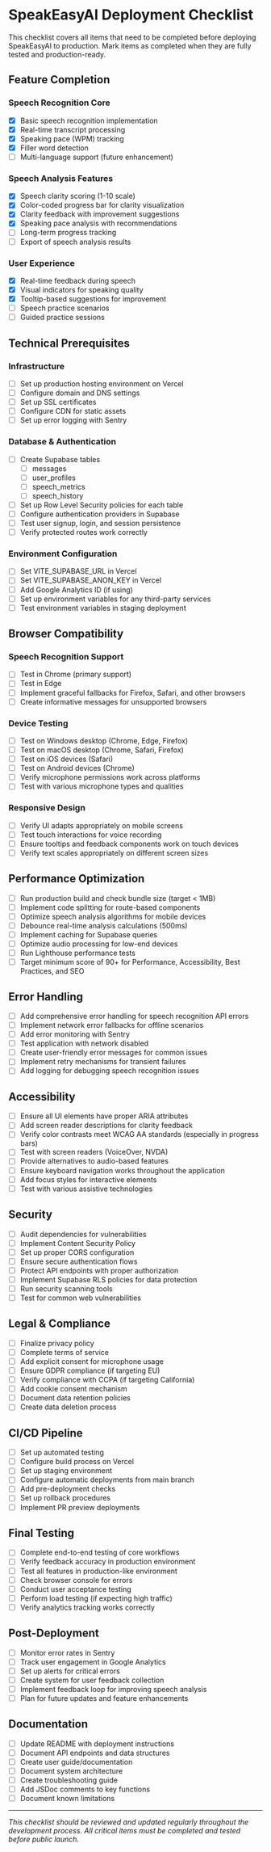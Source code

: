 
# SpeakEasyAI Deployment Checklist

This checklist covers all items that need to be completed before deploying SpeakEasyAI to production. Mark items as completed when they are fully tested and production-ready.

## Feature Completion

### Speech Recognition Core
- [x] Basic speech recognition implementation
- [x] Real-time transcript processing
- [x] Speaking pace (WPM) tracking
- [x] Filler word detection
- [ ] Multi-language support (future enhancement)

### Speech Analysis Features
- [x] Speech clarity scoring (1-10 scale)
- [x] Color-coded progress bar for clarity visualization
- [x] Clarity feedback with improvement suggestions
- [x] Speaking pace analysis with recommendations
- [ ] Long-term progress tracking
- [ ] Export of speech analysis results

### User Experience
- [x] Real-time feedback during speech
- [x] Visual indicators for speaking quality
- [x] Tooltip-based suggestions for improvement
- [ ] Speech practice scenarios
- [ ] Guided practice sessions

## Technical Prerequisites

### Infrastructure
- [ ] Set up production hosting environment on Vercel
- [ ] Configure domain and DNS settings
- [ ] Set up SSL certificates
- [ ] Configure CDN for static assets
- [ ] Set up error logging with Sentry

### Database & Authentication
- [ ] Create Supabase tables
  - [ ] messages
  - [ ] user_profiles
  - [ ] speech_metrics
  - [ ] speech_history
- [ ] Set up Row Level Security policies for each table
- [ ] Configure authentication providers in Supabase
- [ ] Test user signup, login, and session persistence
- [ ] Verify protected routes work correctly

### Environment Configuration
- [ ] Set VITE_SUPABASE_URL in Vercel
- [ ] Set VITE_SUPABASE_ANON_KEY in Vercel
- [ ] Add Google Analytics ID (if using)
- [ ] Set up environment variables for any third-party services
- [ ] Test environment variables in staging deployment

## Browser Compatibility

### Speech Recognition Support
- [ ] Test in Chrome (primary support)
- [ ] Test in Edge
- [ ] Implement graceful fallbacks for Firefox, Safari, and other browsers
- [ ] Create informative messages for unsupported browsers

### Device Testing
- [ ] Test on Windows desktop (Chrome, Edge, Firefox)
- [ ] Test on macOS desktop (Chrome, Safari, Firefox)
- [ ] Test on iOS devices (Safari)
- [ ] Test on Android devices (Chrome)
- [ ] Verify microphone permissions work across platforms
- [ ] Test with various microphone types and qualities

### Responsive Design
- [ ] Verify UI adapts appropriately on mobile screens
- [ ] Test touch interactions for voice recording
- [ ] Ensure tooltips and feedback components work on touch devices
- [ ] Verify text scales appropriately on different screen sizes

## Performance Optimization

- [ ] Run production build and check bundle size (target < 1MB)
- [ ] Implement code splitting for route-based components
- [ ] Optimize speech analysis algorithms for mobile devices
- [ ] Debounce real-time analysis calculations (500ms)
- [ ] Implement caching for Supabase queries
- [ ] Optimize audio processing for low-end devices
- [ ] Run Lighthouse performance tests
- [ ] Target minimum score of 90+ for Performance, Accessibility, Best Practices, and SEO

## Error Handling

- [ ] Add comprehensive error handling for speech recognition API errors
- [ ] Implement network error fallbacks for offline scenarios
- [ ] Add error monitoring with Sentry
- [ ] Test application with network disabled
- [ ] Create user-friendly error messages for common issues
- [ ] Implement retry mechanisms for transient failures
- [ ] Add logging for debugging speech recognition issues

## Accessibility

- [ ] Ensure all UI elements have proper ARIA attributes
- [ ] Add screen reader descriptions for clarity feedback
- [ ] Verify color contrasts meet WCAG AA standards (especially in progress bars)
- [ ] Test with screen readers (VoiceOver, NVDA)
- [ ] Provide alternatives to audio-based features
- [ ] Ensure keyboard navigation works throughout the application
- [ ] Add focus styles for interactive elements
- [ ] Test with various assistive technologies

## Security

- [ ] Audit dependencies for vulnerabilities
- [ ] Implement Content Security Policy
- [ ] Set up proper CORS configuration
- [ ] Ensure secure authentication flows
- [ ] Protect API endpoints with proper authorization
- [ ] Implement Supabase RLS policies for data protection
- [ ] Run security scanning tools
- [ ] Test for common web vulnerabilities

## Legal & Compliance

- [ ] Finalize privacy policy
- [ ] Complete terms of service
- [ ] Add explicit consent for microphone usage
- [ ] Ensure GDPR compliance (if targeting EU)
- [ ] Verify compliance with CCPA (if targeting California)
- [ ] Add cookie consent mechanism
- [ ] Document data retention policies
- [ ] Create data deletion process

## CI/CD Pipeline

- [ ] Set up automated testing
- [ ] Configure build process on Vercel
- [ ] Set up staging environment
- [ ] Configure automatic deployments from main branch
- [ ] Add pre-deployment checks
- [ ] Set up rollback procedures
- [ ] Implement PR preview deployments

## Final Testing

- [ ] Complete end-to-end testing of core workflows
- [ ] Verify feedback accuracy in production environment
- [ ] Test all features in production-like environment
- [ ] Check browser console for errors
- [ ] Conduct user acceptance testing
- [ ] Perform load testing (if expecting high traffic)
- [ ] Verify analytics tracking works correctly

## Post-Deployment

- [ ] Monitor error rates in Sentry
- [ ] Track user engagement in Google Analytics
- [ ] Set up alerts for critical errors
- [ ] Create system for user feedback collection
- [ ] Implement feedback loop for improving speech analysis
- [ ] Plan for future updates and feature enhancements

## Documentation

- [ ] Update README with deployment instructions
- [ ] Document API endpoints and data structures
- [ ] Create user guide/documentation
- [ ] Document system architecture
- [ ] Create troubleshooting guide
- [ ] Add JSDoc comments to key functions
- [ ] Document known limitations

---

*This checklist should be reviewed and updated regularly throughout the development process. All critical items must be completed and tested before public launch.*

